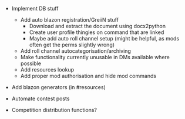 - Implement DB stuff
	- Add auto blazon registration/GreiiN stuff
		- Download and extract the document using docx2python
		- Create user profile thingies on command that are linked
		- Maybe add auto roll channel setup (might be helpful, as mods often get the perms slightly wrong)
	- Add roll channel autocategorisation/archiving
	- Make functionality currently unusable in DMs available where possible
	- Add resources lookup
	- Add proper mod authorisation and hide mod commands

- Add blazon generators (in #resources)
- Automate contest posts
- Competition distribution functions?